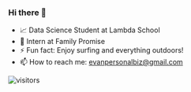 ### Hi there 👋 

- 📈 Data Science Student at Lambda School
- 🌱 Intern at Family Promise 
- ⚡ Fun fact: Enjoy surfing and everything outdoors!
- 📫 How to reach me: evanpersonalbiz@gmail.com

![visitors](https://visitor-badge.glitch.me/badge?page_id=page.id)



